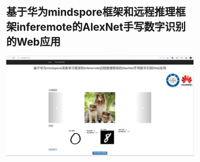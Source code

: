# 基于华为mindspore框架和远程推理框架inferemote的AlexNet手写数字识别的Web应用
![image](https://github.com/Wanglongzhi2001/mnist_alexnet_we_app/blob/main/asset/home.png)
